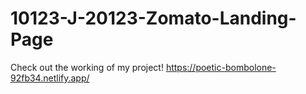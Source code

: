 # 10123-J-20123-Zomato-Landing-Page
Check out the working of my project!
https://poetic-bombolone-92fb34.netlify.app/
